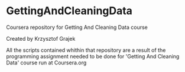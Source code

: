 # GettingAndCleaningData
Coursera repository for Getting And Cleaning Data course

Created by Krzysztof Grajek

All the scripts contained whithin that repository are a result of the programming assignment needed to be done
for 'Getting And Cleaning Data' course run at Coursera.org
